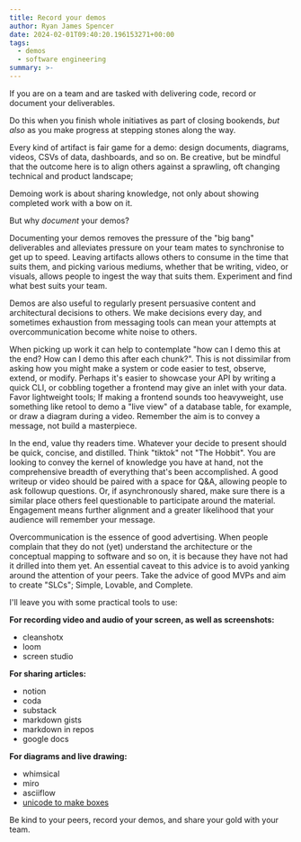 ```yaml
---
title: Record your demos
author: Ryan James Spencer
date: 2024-02-01T09:40:20.196153271+00:00
tags:
  - demos
  - software engineering
summary: >-
---
```


If you are on a team and are tasked with delivering code, record or document
your deliverables. 

Do this when you finish whole initiatives as part of closing bookends,
*but also* as you make progress at stepping stones along the way.

Every kind of artifact is fair game for a demo: design documents, diagrams, videos, CSVs of
data, dashboards, and so on. Be creative, but be mindful that the outcome here
is to align others against a sprawling, oft changing technical and product landscape;

Demoing work is about sharing knowledge, not
only about showing completed work with a bow on it.

But why *document* your demos?

Documenting your demos removes the pressure of the "big bang" deliverables and
alleviates pressure on your team mates to synchronise to get up to speed.
Leaving artifacts allows others to consume in the time that suits them, and
picking various mediums, whether that be writing, video, or visuals, allows
people to ingest the way that suits them. Experiment and find what best suits
your team.

Demos are also useful to regularly present persuasive content and architectural
decisions to others. We make decisions every day, and sometimes exhaustion from
messaging tools can mean your attempts at overcommunication become white noise
to others. 

When picking up work it can help to contemplate "how can I demo this at the end?
How can I demo this after each chunk?". This is not dissimilar from asking how
you might make a system or code easier to test, observe, extend, or modify.
Perhaps it's easier to showcase your API by writing a quick CLI, or cobbling
together a frontend may give an inlet with your data.  Favor lightweight tools;
If making a frontend sounds too heavyweight, use something like retool to demo a
"live view" of a database table, for example, or draw a diagram during a video.
Remember the aim is to convey a message, not build a masterpiece.

In the end, value thy readers time. Whatever your decide to present should be
quick, concise, and distilled. Think "tiktok" not "The Hobbit". You are looking
to convey the kernel of knowledge you have at hand, not the comprehensive
breadth of everything that's been accomplished. A good writeup or video should
be paired with a space for Q&A, allowing people to ask followup questions. Or,
if asynchronously shared, make sure there is a similar place others feel
questionable to participate around the material. Engagement means further
alignment and a greater likelihood that your audience will remember your
message.

Overcommunication is the essence of good advertising. When people complain that
they do not (yet) understand the architecture or the conceptual mapping to
software and so on, it is because they have not had it drilled into them yet. An
essential caveat to this advice is to avoid yanking around the attention of your
peers. Take the advice of good MVPs and aim to create "SLCs"; Simple, Lovable,
and Complete.

I'll leave you with some practical tools to use:

**For recording video and audio of your screen, as well as screenshots:**
* cleanshotx
* loom
* screen studio

**For sharing articles:**
* notion
* coda
* substack
* markdown gists
* markdown in repos
* google docs

**For diagrams and live drawing:**
* whimsical
* miro
* asciiflow
* [unicode to make boxes](https://gist.github.com/justanotherdot/b049f9e607543225ac7c383c64b8f2ef)

Be kind to your peers, record your demos, and share your gold with your team.

